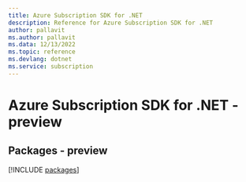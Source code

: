 ```yaml
---
title: Azure Subscription SDK for .NET
description: Reference for Azure Subscription SDK for .NET
author: pallavit
ms.author: pallavit
ms.data: 12/13/2022
ms.topic: reference
ms.devlang: dotnet
ms.service: subscription
---
```

# Azure Subscription SDK for .NET - preview
## Packages - preview
[!INCLUDE [packages](subscription-index.md)]